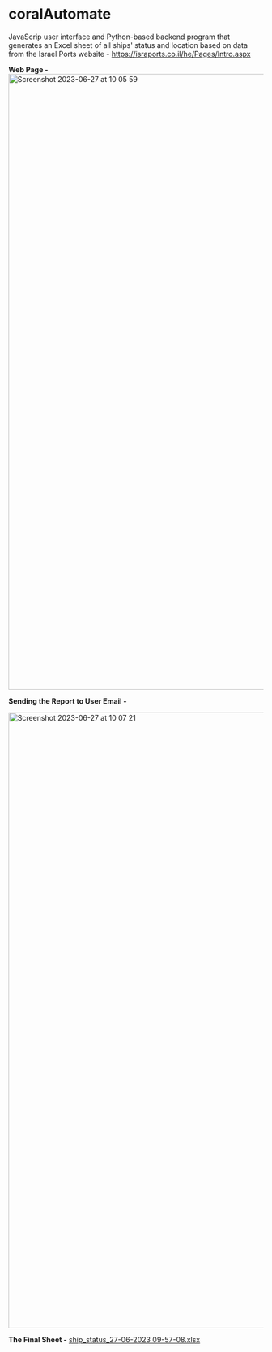 # coralAutomate
JavaScrip user interface and Python-based backend program that generates an Excel sheet of all ships' status and location
based on data from the Israel Ports website - https://israports.co.il/he/Pages/Intro.aspx

**Web Page -**
<img width="1214" alt="Screenshot 2023-06-27 at 10 05 59" src="https://github.com/yaelt1/coralAutomate/assets/116788451/1056a593-2d04-4bd3-90c8-064940a4b69e">


**Sending the Report to User Email -**

<img width="1214" alt="Screenshot 2023-06-27 at 10 07 21" src="https://github.com/yaelt1/coralAutomate/assets/116788451/5d8708df-781b-4705-ae7a-7081dafa82e8">


**The Final Sheet -**
[ship_status_27-06-2023 09-57-08.xlsx](https://github.com/yaelt1/coralAutomate/files/11878615/ship_status_27-06-2023.09-57-08.xlsx)

